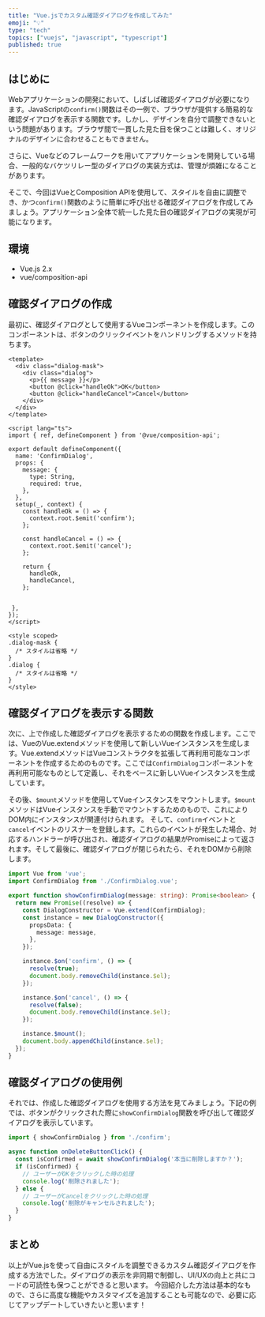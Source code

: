 ```yaml
---
title: "Vue.jsでカスタム確認ダイアログを作成してみた"
emoji: "💡"
type: "tech"
topics: ["vuejs", "javascript", "typescript"]
published: true
---
```


## はじめに
Webアプリケーションの開発において、しばしば確認ダイアログが必要になります。JavaScriptの`confirm()`関数はその一例で、ブラウザが提供する簡易的な確認ダイアログを表示する関数です。しかし、デザインを自分で調整できないという問題があります。ブラウザ間で一貫した見た目を保つことは難しく、オリジナルのデザインに合わせることもできません。

さらに、Vueなどのフレームワークを用いてアプリケーションを開発している場合、一般的なバケツリレー型のダイアログの実装方式は、管理が煩雑になることがあります。

そこで、今回はVueとComposition APIを使用して、スタイルを自由に調整でき、かつ`confirm()`関数のように簡単に呼び出せる確認ダイアログを作成してみましょう。アプリケーション全体で統一した見た目の確認ダイアログの実現が可能になります。

## 環境
- Vue.js 2.x
- vue/composition-api

## 確認ダイアログの作成
最初に、確認ダイアログとして使用するVueコンポーネントを作成します。このコンポーネントは、ボタンのクリックイベントをハンドリングするメソッドを持ちます。

```vue
<template>
  <div class="dialog-mask">
    <div class="dialog">
      <p>{{ message }}</p>
      <button @click="handleOk">OK</button>
      <button @click="handleCancel">Cancel</button>
    </div>
  </div>
</template>

<script lang="ts">
import { ref, defineComponent } from '@vue/composition-api';

export default defineComponent({
  name: 'ConfirmDialog',
  props: {
    message: {
      type: String,
      required: true,
    },
  },
  setup(_, context) {
    const handleOk = () => {
      context.root.$emit('confirm');
    };

    const handleCancel = () => {
      context.root.$emit('cancel');
    };

    return {
      handleOk,
      handleCancel,
    };


 },
});
</script>

<style scoped>
.dialog-mask {
  /* スタイルは省略 */
}
.dialog {
  /* スタイルは省略 */
}
</style>
```

## 確認ダイアログを表示する関数
次に、上で作成した確認ダイアログを表示するための関数を作成します。ここでは、VueのVue.extendメソッドを使用して新しいVueインスタンスを生成します。Vue.extendメソッドはVueコンストラクタを拡張して再利用可能なコンポーネントを作成するためのものです。ここでは`ConfirmDialog`コンポーネントを再利用可能なものとして定義し、それをベースに新しいVueインスタンスを生成しています。

その後、`$mount`メソッドを使用してVueインスタンスをマウントします。`$mount`メソッドはVueインスタンスを手動でマウントするためのもので、これによりDOM内にインスタンスが関連付けられます。
そして、`confirm`イベントと`cancel`イベントのリスナーを登録します。これらのイベントが発生した場合、対応するハンドラーが呼び出され、確認ダイアログの結果がPromiseによって返されます。そして最後に、確認ダイアログが閉じられたら、それをDOMから削除します。

```ts
import Vue from 'vue';
import ConfirmDialog from './ConfirmDialog.vue';

export function showConfirmDialog(message: string): Promise<boolean> {
  return new Promise((resolve) => {
    const DialogConstructor = Vue.extend(ConfirmDialog);
    const instance = new DialogConstructor({
      propsData: {
        message: message,
      },
    });

    instance.$on('confirm', () => {
      resolve(true);
      document.body.removeChild(instance.$el);
    });

    instance.$on('cancel', () => {
      resolve(false);
      document.body.removeChild(instance.$el);
    });

    instance.$mount();
    document.body.appendChild(instance.$el);
  });
}
```


## 確認ダイアログの使用例
それでは、作成した確認ダイアログを使用する方法を見てみましょう。下記の例では、ボタンがクリックされた際に`showConfirmDialog`関数を呼び出して確認ダイアログを表示しています。

```ts
import { showConfirmDialog } from './confirm';

async function onDeleteButtonClick() {
  const isConfirmed = await showConfirmDialog('本当に削除しますか？');
  if (isConfirmed) {
    // ユーザーがOKをクリックした時の処理
    console.log('削除されました');
  } else {
    // ユーザーがCancelをクリックした時の処理
    console.log('削除がキャンセルされました');
  }
}
```

## まとめ
以上がVue.jsを使って自由にスタイルを調整できるカスタム確認ダイアログを作成する方法でした。ダイアログの表示を非同期で制御し、UI/UXの向上と共にコードの可読性も保つことができると思います。
今回紹介した方法は基本的なもので、さらに高度な機能やカスタマイズを追加することも可能なので、必要に応じてアップデートしていきたいと思います！